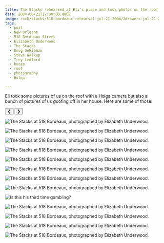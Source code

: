 ```yaml
---
title: The Stacks rehearsed at Eli's place and took photos on the roof.
date: 2004-06-21T17:00:00.000Z
image: rock/stacks/518-bordeaux-rehearsal-jul-21-2004/2drawers-jul-21-2004.jpg
tags:
  - post 
  - New Orleans
  - 518 Bordeaux Street
  - Elizabeth Underwood
  - The Stacks
  - Doug DeRienzo
  - Steve Walkup
  - Trey Ledford
  - booze
  - roof
  - photography
  - Holga

---
```


Eli took some pictures of us on the roof with a Holga camera but also a bunch of pictures of us goofing off in her house. Here are some of those.


<div id="viewport">
    <button id="buttonPrevious">&#10094;</button>
    <button id="buttonNext">&#10095;</button>

![The Stacks at 518 Bordeaux, photographed by Elizabeth Underwood.](/static/img/rock/stacks/518-bordeaux-rehearsal-jul-21-2004/2drawers-jul-21-2004.jpg)

![The Stacks at 518 Bordeaux, photographed by Elizabeth Underwood.](/static/img/rock/stacks/518-bordeaux-rehearsal-jul-21-2004/2moves-jul-21-2004.jpg)

![The Stacks at 518 Bordeaux, photographed by Elizabeth Underwood.](/static/img/rock/stacks/518-bordeaux-rehearsal-jul-21-2004/bendflare-jul-21-2004.jpg)

![The Stacks at 518 Bordeaux, photographed by Elizabeth Underwood.](/static/img/rock/stacks/518-bordeaux-rehearsal-jul-21-2004/crybaby-jul-21-2004.jpg)

![The Stacks at 518 Bordeaux, photographed by Elizabeth Underwood.](/static/img/rock/stacks/518-bordeaux-rehearsal-jul-21-2004/drawers-jul-21-2004.jpg)

![The Stacks at 518 Bordeaux, photographed by Elizabeth Underwood.](/static/img/rock/stacks/518-bordeaux-rehearsal-jul-21-2004/grimace-jul-21-2004.jpg)

![The Stacks at 518 Bordeaux, photographed by Elizabeth Underwood.](/static/img/rock/stacks/518-bordeaux-rehearsal-jul-21-2004/groupok-jul-21-2004.jpg)

![The Stacks at 518 Bordeaux, photographed by Elizabeth Underwood.](/static/img/rock/stacks/518-bordeaux-rehearsal-jul-21-2004/happy-jul-21-2004.jpg)

![Is this his third time gambling?](/static/img/rock/stacks/518-bordeaux-rehearsal-jul-21-2004/headlessdrum-jul-21-2004.jpg)

![The Stacks at 518 Bordeaux, photographed by Elizabeth Underwood.](/static/img/rock/stacks/518-bordeaux-rehearsal-jul-21-2004/saxgit-jul-21-2004.jpg)

![The Stacks at 518 Bordeaux, photographed by Elizabeth Underwood.](/static/img/rock/stacks/518-bordeaux-rehearsal-jul-21-2004/saxgit2-jul-21-2004.jpg)

![The Stacks at 518 Bordeaux, photographed by Elizabeth Underwood.](/static/img/rock/stacks/518-bordeaux-rehearsal-jul-21-2004/saxgitflash-jul-21-2004.jpg)

![The Stacks at 518 Bordeaux, photographed by Elizabeth Underwood.](/static/img/rock/stacks/518-bordeaux-rehearsal-jul-21-2004/wantsome-jul-21-2004.jpg)

</div>
<div id="caption"></div>